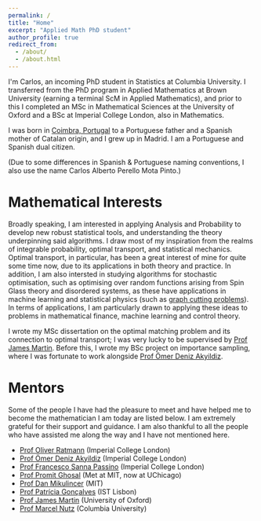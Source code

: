 ```yaml
---
permalink: /
title: "Home"
excerpt: "Applied Math PhD student"
author_profile: true
redirect_from: 
  - /about/
  - /about.html
---
```


I'm Carlos, an incoming PhD student in Statistics at Columbia University. I transferred from the PhD program in Applied Mathematics at Brown University (earning a terminal ScM in Applied Mathematics), and prior to this I completed an MSc in Mathematical Sciences at the University of Oxford and a BSc at Imperial College London, also in Mathematics. 

I was born in [Coimbra, Portugal](https://en.wikipedia.org/wiki/Coimbra) to a Portuguese father and a Spanish mother of Catalan origin, and I grew up in Madrid. I am a Portuguese and Spanish dual citizen. 

(Due to some differences in Spanish & Portuguese naming conventions, I also use the name Carlos Alberto Perello Mota Pinto.)

Mathematical Interests
======
Broadly speaking, I am interested in applying Analysis and Probability to develop new robust statistical tools, and understanding the theory underpinning said algorithms. I draw most of my inspiration from the realms of integrable probability, optimal transport, and statistical mechanics. Optimal transport, in particular, has been a great interest of mine for quite some time now, due to its applications in both theory and practice. In addition, I am also intersted in studying algorithms for stochastic optimisation, such as optimising over random functions arising from Spin Glass theory and disordered systems, as these have applications in machine learning and statistical physics (such as [graph cutting problems](https://pagesperso.g-scop.grenoble-inp.fr/~seboa/sebo_files/papers/phys97optcuts.pdf)). In terms of applications, I am particularly drawn to applying these ideas to problems in mathematical finance, machine learning and control theory.

I wrote my MSc dissertation on the optimal matching problem and its connection to optimal transport; I was very lucky to be supervised by [Prof James Martin](https://www.stats.ox.ac.uk/~martin/). Before this, I wrote my BSc project on importance sampling, where I was fortunate to work alongside [Prof Ömer Deniz Akyildiz](https://akyildiz.me/).

Mentors
======
Some of the people I have had the pleasure to meet and have helped me to become the mathematician I am today are listed below. I am extremely grateful for their support and guidance. I am also thankful to all the people who have assisted me along the way and I have not mentioned here.

- [Prof Oliver Ratmann](https://www.imperial.ac.uk/people/o.ratmann) (Imperial College London)
- [Prof Ömer Deniz Akyildiz](https://akyildiz.me/) (Imperial College London)
- [Prof Francesco Sanna Passino](https://fraspass.github.io/) (Imperial College London)
- [Prof Promit Ghosal](https://www.promit-ghosal.com/) (Met at MIT, now at UChicago)
- [Prof Dan Mikulincer](https://www.wisdom.weizmann.ac.il/~danmi/) (MIT)
- [Prof Patrícia Gonçalves](https://patriciamath.wixsite.com/patricia) (IST Lisbon)
- [Prof James Martin](https://www.stats.ox.ac.uk/~martin/) (University of Oxford)
- [Prof Marcel Nutz](https://www.marcelnutz.com) (Columbia University)